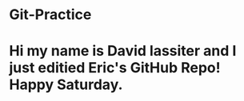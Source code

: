 # Git-Practice

# Hi my name is David lassiter and I just editied Eric's GitHub Repo! Happy Saturday.
